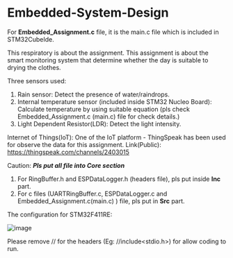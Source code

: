 # Embedded-System-Design

For **Embedded_Assignment.c** file, it is the main.c file which is included in STM32CubeIde.

This respiratory is about the assignment.
This assignment is about the smart monitoring system that determine whether the day is suitable to drying the clothes.

Three sensors used:
1) Rain sensor: Detect the presence of water/raindrops.
2) Internal temperature sensor (included inside STM32 Nucleo Board): Calculate temperature by using suitable equation (pls check Embedded_Assignment.c (main.c) file for check details.)
3) Light Dependent Resistor(LDR): Detect the light intensity.

Internet of Things(IoT):
One of the IoT platform - ThingSpeak has been used for observe the data for this assignment.
Link(Public): https://thingspeak.com/channels/2403015 

Caution:
***Pls put all file into Core section***
1. For RingBuffer.h and ESPDataLogger.h (headers file), pls put inside **Inc** part.
2. For c files (UARTRingBuffer.c, ESPDataLogger.c and Embedded_Assignment.c(main.c) ) file, pls put in **Src** part.

The configuration for STM32F411RE:


![image](https://github.com/CHAN0918/Embedded-System-Design/assets/128761229/0f004e15-6eea-4f2c-906f-1904c46d2af6)

Please remove // for the headers (Eg: //include<stdio.h>) for allow coding to run.

